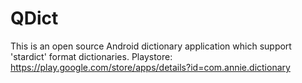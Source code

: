 # QDict
This is an open source Android dictionary application which support 'stardict' format dictionaries.
Playstore: https://play.google.com/store/apps/details?id=com.annie.dictionary
